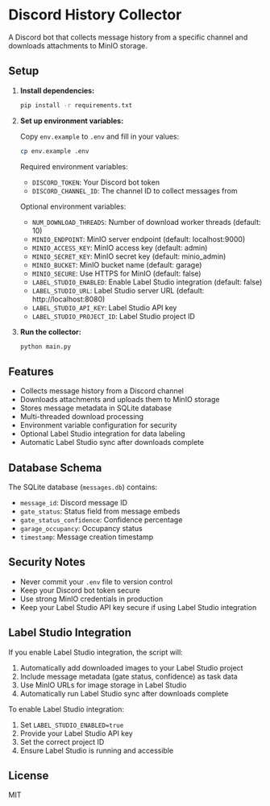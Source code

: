 # Discord History Collector

A Discord bot that collects message history from a specific channel and downloads attachments to MinIO storage.

## Setup

1. **Install dependencies:**
   ```bash
   pip install -r requirements.txt
   ```

2. **Set up environment variables:**
   
   Copy `env.example` to `.env` and fill in your values:
   ```bash
   cp env.example .env
   ```

   Required environment variables:
   - `DISCORD_TOKEN`: Your Discord bot token
   - `DISCORD_CHANNEL_ID`: The channel ID to collect messages from

   Optional environment variables:
   - `NUM_DOWNLOAD_THREADS`: Number of download worker threads (default: 10)
   - `MINIO_ENDPOINT`: MinIO server endpoint (default: localhost:9000)
   - `MINIO_ACCESS_KEY`: MinIO access key (default: admin)
   - `MINIO_SECRET_KEY`: MinIO secret key (default: minio_admin)
   - `MINIO_BUCKET`: MinIO bucket name (default: garage)
   - `MINIO_SECURE`: Use HTTPS for MinIO (default: false)
   - `LABEL_STUDIO_ENABLED`: Enable Label Studio integration (default: false)
   - `LABEL_STUDIO_URL`: Label Studio server URL (default: http://localhost:8080)
   - `LABEL_STUDIO_API_KEY`: Label Studio API key
   - `LABEL_STUDIO_PROJECT_ID`: Label Studio project ID

3. **Run the collector:**
   ```bash
   python main.py
   ```

## Features

- Collects message history from a Discord channel
- Downloads attachments and uploads them to MinIO storage
- Stores message metadata in SQLite database
- Multi-threaded download processing
- Environment variable configuration for security
- Optional Label Studio integration for data labeling
- Automatic Label Studio sync after downloads complete

## Database Schema

The SQLite database (`messages.db`) contains:
- `message_id`: Discord message ID
- `gate_status`: Status field from message embeds
- `gate_status_confidence`: Confidence percentage
- `garage_occupancy`: Occupancy status
- `timestamp`: Message creation timestamp

## Security Notes

- Never commit your `.env` file to version control
- Keep your Discord bot token secure
- Use strong MinIO credentials in production
- Keep your Label Studio API key secure if using Label Studio integration

## Label Studio Integration

If you enable Label Studio integration, the script will:

1. Automatically add downloaded images to your Label Studio project
2. Include message metadata (gate status, confidence) as task data
3. Use MinIO URLs for image storage in Label Studio
4. Automatically run Label Studio sync after downloads complete

To enable Label Studio integration:
1. Set `LABEL_STUDIO_ENABLED=true`
2. Provide your Label Studio API key
3. Set the correct project ID
4. Ensure Label Studio is running and accessible

## License
MIT 